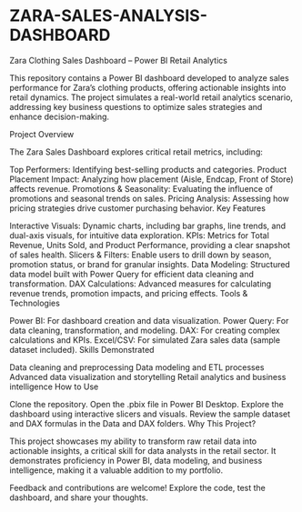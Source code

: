 # ZARA-SALES-ANALYSIS-DASHBOARD

Zara Clothing Sales Dashboard – Power BI Retail Analytics

This repository contains a Power BI dashboard developed to analyze sales performance for Zara’s clothing products, offering actionable insights into retail dynamics. The project simulates a real-world retail analytics scenario, addressing key business questions to optimize sales strategies and enhance decision-making.

Project Overview

The Zara Sales Dashboard explores critical retail metrics, including:

Top Performers: Identifying best-selling products and categories.
Product Placement Impact: Analyzing how placement (Aisle, Endcap, Front of Store) affects revenue.
Promotions & Seasonality: Evaluating the influence of promotions and seasonal trends on sales.
Pricing Analysis: Assessing how pricing strategies drive customer purchasing behavior.
Key Features

Interactive Visuals: Dynamic charts, including bar graphs, line trends, and dual-axis visuals, for intuitive data exploration.
KPIs: Metrics for Total Revenue, Units Sold, and Product Performance, providing a clear snapshot of sales health.
Slicers & Filters: Enable users to drill down by season, promotion status, or brand for granular insights.
Data Modeling: Structured data model built with Power Query for efficient data cleaning and transformation.
DAX Calculations: Advanced measures for calculating revenue trends, promotion impacts, and pricing effects.
Tools & Technologies

Power BI: For dashboard creation and data visualization.
Power Query: For data cleaning, transformation, and modeling.
DAX: For creating complex calculations and KPIs.
Excel/CSV: For simulated Zara sales data (sample dataset included).
Skills Demonstrated

Data cleaning and preprocessing
Data modeling and ETL processes
Advanced data visualization and storytelling
Retail analytics and business intelligence
How to Use

Clone the repository.
Open the .pbix file in Power BI Desktop.
Explore the dashboard using interactive slicers and visuals.
Review the sample dataset and DAX formulas in the Data and DAX folders.
Why This Project?

This project showcases my ability to transform raw retail data into actionable insights, a critical skill for data analysts in the retail sector. It demonstrates proficiency in Power BI, data modeling, and business intelligence, making it a valuable addition to my portfolio.

Feedback and contributions are welcome! Explore the code, test the dashboard, and share your thoughts.

